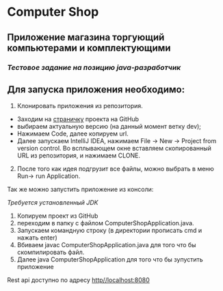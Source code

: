 # Computer Shop
## Приложение магазина торгующий компьютерами и комплектующими
### *Тестовое задание на позицию java-разработчик*

## Для запуска приложения необходимо:
1. Клонировать приложения из репозитория. 
- Заходим на [страничку](https://github.com/ams32ru/ComputerShop) проекта на GitHub
- выбираем актуальную версию (на данный момент ветку dev);
- Нажимаем Code, далее копируем url.
- Далее запускаем IntelliJ IDEA, нажимаем File -> New -> Project from version control.
Во всплывающем окне вставляем скопированный URL из репозитория, и нажимаем CLONE.
2. После того как идея подгрузит все файлы, можно выбрать в меню Run-> run Application.

Так же можно запустить приложение из консоли:

 *Требуется установленный JDK*
1. Копируем проект из GitHub
2. переходим в папку с файлом ComputerShopApplication.java.
3. Запускаем командную строку (в директории прописать cmd и нажать enter)
3. Вбиваем javac ComputerShopApplication.java 
 для того что бы скомпилировать файл. 
4. Далее java ComputerShopApplication для того что бы зупустить приложение


Rest api доступно по адресу [http//localhost:8080](http://localhost:8080/swagger-ui/index.html)
